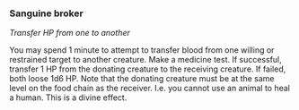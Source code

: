 
### Sanguine broker

_Transfer HP from one to another_

You may spend 1 minute to attempt to transfer blood from one willing or restrained target to another creature. Make a medicine test. If successful, transfer 1 HP from the donating creature to the receiving creature. If failed, both loose 1d6 HP. Note that the donating creature must be at the same level on the food chain as the receiver. I.e. you cannot use an animal to heal a human. This is a divine effect.
